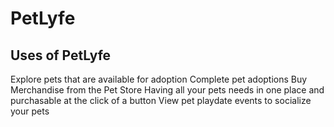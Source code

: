 # PetLyfe
## Uses of PetLyfe
Explore pets that are available for adoption
Complete pet adoptions
Buy Merchandise from the Pet Store
Having all your pets needs in one place and purchasable at the click of a button
View pet playdate events to socialize your pets

